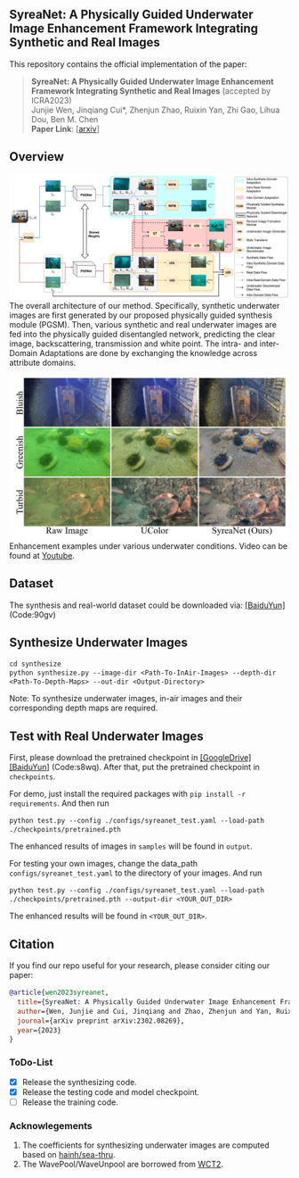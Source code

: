 ## SyreaNet: A Physically Guided Underwater Image Enhancement Framework Integrating Synthetic and Real Images

This repository contains the official implementation of the paper:

> **SyreaNet: A Physically Guided Underwater Image Enhancement Framework Integrating Synthetic and Real Images** (accepted by ICRA2023)<br>
> Junjie Wen, Jinqiang Cui*, Zhenjun Zhao, Ruixin Yan, Zhi Gao, Lihua Dou, Ben M. Chen <br>
> **Paper Link**: [[arxiv](https://arxiv.org/pdf/2302.08269.pdf)]


## Overview
![overall_arch](./figs/fig-overall_arch.png)
The overall architecture of our method. Specifically, synthetic underwater images are first generated by our proposed physically guided synthesis module (PGSM). Then, various synthetic and real underwater images are fed into the physically guided disentangled network, predicting the clear image, backscattering, transmission and white point. The intra- and inter- Domain Adaptations are done by exchanging the knowledge across attribute domains.

![demo](./figs/fig-demo.png)
Enhancement examples under various underwater conditions. Video can be found at [Youtube](https://www.youtube.com/watch?v=DyOktx7_9JQ).


## Dataset
The synthesis and real-world dataset could be downloaded via:
[[BaiduYun]](https://pan.baidu.com/s/1iVAR_hSVmLMyrWcjm4HbbA) (Code:90gv)

## Synthesize Underwater Images
```shell
cd synthesize
python synthesize.py --image-dir <Path-To-InAir-Images> --depth-dir <Path-To-Depth-Maps> --out-dir <Output-Directory>
```
Note: To synthesize underwater images, in-air images and their corresponding depth maps are required.

## Test with Real Underwater Images
First, please download the pretrained checkpoint in [[GoogleDrive]](https://drive.google.com/file/d/1xGrq2jMpdM4mbgDfS4K_cfaeRiEqcgjZ/view?usp=sharing) [[BaiduYun]](https://pan.baidu.com/s/1x9x41K55j54D_2NmuEM4mQ) (Code:s8wq). After that, put the pretrained checkpoint in `checkpoints`.

For demo, just install the required packages with ``pip install -r requirements``. And then run
```shell
python test.py --config ./configs/syreanet_test.yaml --load-path ./checkpoints/pretrained.pth
```
The enhanced results of images in `samples` will be found in `output`.

For testing your own images, change the data_path `configs/syreanet_test.yaml` to the directory of your images. And run
```shell
python test.py --config ./configs/syreanet_test.yaml --load-path ./checkpoints/pretrained.pth --output-dir <YOUR_OUT_DIR>
```
The enhanced results will be found in `<YOUR_OUT_DIR>`.


## Citation
If you find our repo useful for your research, please consider citing our paper:

```bibtex
@article{wen2023syreanet,
  title={SyreaNet: A Physically Guided Underwater Image Enhancement Framework Integrating Synthetic and Real Images},
  author={Wen, Junjie and Cui, Jinqiang and Zhao, Zhenjun and Yan, Ruixin and Gao, Zhi and Dou, Lihua and Chen, Ben M},
  journal={arXiv preprint arXiv:2302.08269},
  year={2023}
}
```

### ToDo-List
* [x] Release the synthesizing code.
* [x] Release the testing code and model checkpoint.
* [ ] Release the training code.

### Acknowlegements
1. The coefficients for synthesizing underwater images are computed based on [hainh/sea-thru](https://github.com/hainh/sea-thru.git).
2. The WavePool/WaveUnpool are borrowed from [WCT2](https://github.com/clovaai/WCT2).